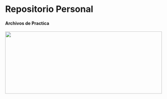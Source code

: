# **Repositorio Personal**

#### Archivos de Practica

<img width = 100% height=200px src="https://miro.medium.com/v2/resize:fit:1400/1*X6MdPvKC_JnapInkGYObdQ.gif">
